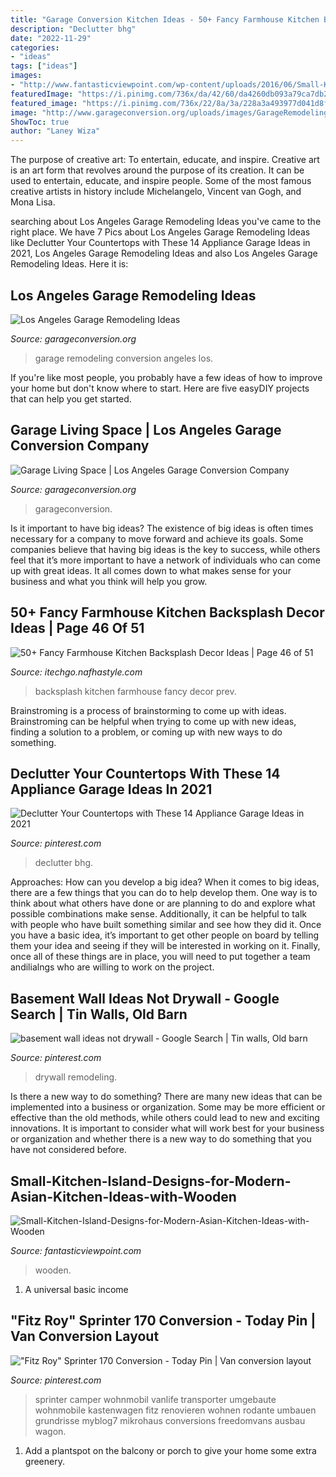 ```yaml
---
title: "Garage Conversion Kitchen Ideas - 50+ Fancy Farmhouse Kitchen Backsplash Decor Ideas"
description: "Declutter bhg"
date: "2022-11-29"
categories:
- "ideas"
tags: ["ideas"]
images:
- "http://www.fantasticviewpoint.com/wp-content/uploads/2016/06/Small-Kitchen-Island-Designs-for-Modern-Asian-Kitchen-Ideas-with-Wooden-Floor-and-Black-Kitchen-Island.jpg"
featuredImage: "https://i.pinimg.com/736x/da/42/60/da4260db093a79ca7db26bd5f3d4677b.jpg"
featured_image: "https://i.pinimg.com/736x/22/8a/3a/228a3a493977d041d8f3ca6623e3fad7.jpg"
image: "http://www.garageconversion.org/uploads/images/GarageRemodeling/Garage-remodeling--5-.jpg"
ShowToc: true
author: "Laney Wiza"
---
```



The purpose of creative art: To entertain, educate, and inspire.
Creative art is an art form that revolves around the purpose of its creation. It can be used to entertain, educate, and inspire people. Some of the most famous creative artists in history include Michelangelo, Vincent van Gogh, and Mona Lisa.

	

		
searching about Los Angeles Garage Remodeling Ideas you've came to the right place. We have 7 Pics about Los Angeles Garage Remodeling Ideas like Declutter Your Countertops with These 14 Appliance Garage Ideas in 2021, Los Angeles Garage Remodeling Ideas and also Los Angeles Garage Remodeling Ideas. Here it is:
		
    
## Los Angeles Garage Remodeling Ideas

<img loading=lazy src="http://www.garageconversion.org/uploads/images/GarageRemodeling/Garage-remodeling--5-.jpg" onerror="this.onerror=null;this.src='https://tse3.mm.bing.net/th?id=OIP.-Ilx9Qn1c4Q3CI1eYTch-QHaDc&amp;pid=15.1';" alt="Los Angeles Garage Remodeling Ideas">

_Source: garageconversion.org_

>garage remodeling conversion angeles los. 

	

If you're like most people, you probably have a few ideas of how to improve your home but don't know where to start. Here are five easyDIY projects that can help you get started.

    
## Garage Living Space | Los Angeles Garage Conversion Company

<img loading=lazy src="https://www.garageconversion.org/uploads/images/LivingSpace/livinggarage--1-.jpg" onerror="this.onerror=null;this.src='https://tse1.mm.bing.net/th?id=OIP.Z-k-kIYBy0eBX9Ia4_yvlgHaDc&amp;pid=15.1';" alt="Garage Living Space | Los Angeles Garage Conversion Company">

_Source: garageconversion.org_

>garageconversion. 

	

Is it important to have big ideas?
The existence of big ideas is often times necessary for a company to move forward and achieve its goals. Some companies believe that having big ideas is the key to success, while others feel that it’s more important to have a network of individuals who can come up with great ideas. It all comes down to what makes sense for your business and what you think will help you grow.

    
## 50+ Fancy Farmhouse Kitchen Backsplash Decor Ideas | Page 46 Of 51

<img loading=lazy src="http://itechgo.com/wp-content/uploads/2018/04/Fancy-Farmhouse-Kitchen-Backsplash-Decor-Ideas-46.jpg" onerror="this.onerror=null;this.src='https://tse4.mm.bing.net/th?id=OIP.8SanZGfbuvZbb5QBh-fJXwHaLQ&amp;pid=15.1';" alt="50+ Fancy Farmhouse Kitchen Backsplash Decor Ideas | Page 46 of 51">

_Source: itechgo.nafhastyle.com_

>backsplash kitchen farmhouse fancy decor prev. 

	

Brainstroming is a process of brainstorming to come up with ideas. Brainstroming can be helpful when trying to come up with new ideas, finding a solution to a problem, or coming up with new ways to do something.

    
## Declutter Your Countertops With These 14 Appliance Garage Ideas In 2021

<img loading=lazy src="https://i.pinimg.com/736x/22/8a/3a/228a3a493977d041d8f3ca6623e3fad7.jpg" onerror="this.onerror=null;this.src='https://tse4.mm.bing.net/th?id=OIP.O4hbBS9gvqFMd_F74OwaJwHaJS&amp;pid=15.1';" alt="Declutter Your Countertops with These 14 Appliance Garage Ideas in 2021">

_Source: pinterest.com_

>declutter bhg. 

	

Approaches: How can you develop a big idea?
When it comes to big ideas, there are a few things that you can do to help develop them. One way is to think about what others have done or are planning to do and explore what possible combinations make sense. Additionally, it can be helpful to talk with people who have built something similar and see how they did it. Once you have a basic idea, it’s important to get other people on board by telling them your idea and seeing if they will be interested in working on it. Finally, once all of these things are in place, you will need to put together a team andilialngs who are willing to work on the project.

    
## Basement Wall Ideas Not Drywall - Google Search | Tin Walls, Old Barn

<img loading=lazy src="https://i.pinimg.com/736x/09/6f/df/096fdffe08cea3edaa853c6a1df80f75.jpg" onerror="this.onerror=null;this.src='https://tse3.mm.bing.net/th?id=OIP.hcGW6QNhiSp1CUZZLJkR6AHaJ3&amp;pid=15.1';" alt="basement wall ideas not drywall - Google Search | Tin walls, Old barn">

_Source: pinterest.com_

>drywall remodeling. 

	

Is there a new way to do something?
There are many new ideas that can be implemented into a business or organization. Some may be more efficient or effective than the old methods, while others could lead to new and exciting innovations. It is important to consider what will work best for your business or organization and whether there is a new way to do something that you have not considered before.

    
## Small-Kitchen-Island-Designs-for-Modern-Asian-Kitchen-Ideas-with-Wooden

<img loading=lazy src="http://www.fantasticviewpoint.com/wp-content/uploads/2016/06/Small-Kitchen-Island-Designs-for-Modern-Asian-Kitchen-Ideas-with-Wooden-Floor-and-Black-Kitchen-Island.jpg" onerror="this.onerror=null;this.src='https://tse2.mm.bing.net/th?id=OIP.DUWUSViCc0nqxReMC56uiQHaE5&amp;pid=15.1';" alt="Small-Kitchen-Island-Designs-for-Modern-Asian-Kitchen-Ideas-with-Wooden">

_Source: fantasticviewpoint.com_

>wooden. 

	

1. A universal basic income

    
## &quot;Fitz Roy&quot; Sprinter 170 Conversion - Today Pin | Van Conversion Layout

<img loading=lazy src="https://i.pinimg.com/736x/da/42/60/da4260db093a79ca7db26bd5f3d4677b.jpg" onerror="this.onerror=null;this.src='https://tse3.mm.bing.net/th?id=OIP.d7jSYeTjB47w4PY5P4xgaQHaLH&amp;pid=15.1';" alt="&quot;Fitz Roy&quot; Sprinter 170 Conversion - Today Pin | Van conversion layout">

_Source: pinterest.com_

>sprinter camper wohnmobil vanlife transporter umgebaute wohnmobile kastenwagen fitz renovieren wohnen rodante umbauen grundrisse myblog7 mikrohaus conversions freedomvans ausbau wagon. 

	

1. Add a plantspot on the balcony or porch to give your home some extra greenery.

